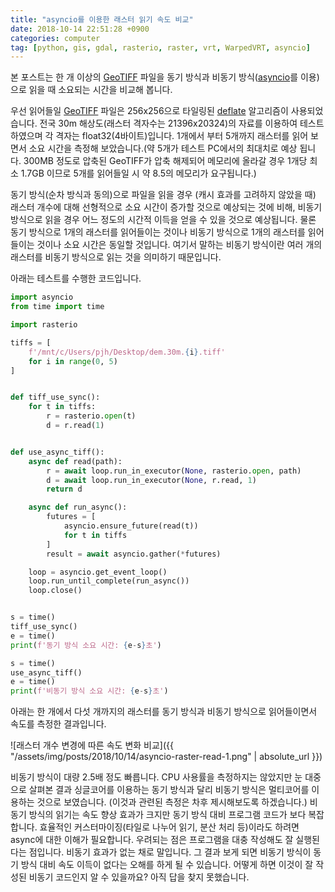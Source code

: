 ```yaml
---
title: "asyncio를 이용한 래스터 읽기 속도 비교"
date: 2018-10-14 22:51:28 +0900
categories: computer
tag: [python, gis, gdal, rasterio, raster, vrt, WarpedVRT, asyncio] 
---
```


본 포스트는 한 개 이상의 [GeoTIFF][gdal-geotiff] 파일을 
동기 방식과 비동기 방식([asyncio][asyncio]를 이용)으로 읽을 때
소요되는 시간을 비교해 봅니다.

우선 읽어들일 [GeoTIFF][gdal-geotiff] 파일은 256x256으로 타일링된 [deflate][deflate] 알고리즘이 사용되었습니다.
전국 30m 해상도(래스터 격자수는 21396x20324)의 자료를 이용하여 테스트하였으며 각 격자는 float32(4바이트)입니다.
1개에서 부터 5개까지 래스터를 읽어 보면서 소요 시간을 측정해 보았습니다.(약 5개가 테스트 PC에서의 최대치로 예상
됩니다. 300MB 정도로 압축된 GeoTIFF가 압축 해제되어 메모리에 올라갈 경우 1개당 최소 1.7GB 이므로 5개를 읽어들일 시 
약 8.5의 메모리가 요구됩니다.) 

동기 방식(순차 방식과 동의)으로 파일을 읽을 경우 (캐시 효과를 고려하지 않았을 때)
래스터 개수에 대해 선형적으로 소요 시간이 증가할 것으로 예상되는 것에 비해,
비동기 방식으로 읽을 경우 어느 정도의 시간적 이득을 얻을 수 있을 것으로 예상됩니다. 
물론 동기 방식으로 1개의 래스터를 읽어들이는 것이나 비동기 방식으로 1개의 래스터를 읽어들이는 것이나 소요 시간은
동일할 것입니다. 여기서 말하는 비동기 방식이란 여러 개의 래스터를 비동기 방식으로 읽는 것을 의미하기 때문입니다.

아래는 테스트를 수행한 코드입니다.

```python
import asyncio
from time import time

import rasterio

tiffs = [
    f'/mnt/c/Users/pjh/Desktop/dem.30m.{i}.tiff'
    for i in range(0, 5)
]


def tiff_use_sync():
    for t in tiffs:
        r = rasterio.open(t)
        d = r.read(1)


def use_async_tiff():
    async def read(path):
        r = await loop.run_in_executor(None, rasterio.open, path)
        d = await loop.run_in_executor(None, r.read, 1)
        return d

    async def run_async():
        futures = [
            asyncio.ensure_future(read(t))
            for t in tiffs
        ]
        result = await asyncio.gather(*futures)

    loop = asyncio.get_event_loop()
    loop.run_until_complete(run_async())
    loop.close()


s = time()
tiff_use_sync()
e = time()
print(f'동기 방식 소요 시간: {e-s}초')

s = time()
use_async_tiff()
e = time()
print(f'비동기 방식 소요 시간: {e-s}초')
```

아래는 한 개에서 다섯 개까지의 래스터를 동기 방식과 비동기 방식으로 읽어들이면서 속도를 측정한 결과입니다.

![래스터 개수 변경에 따른 속도 변화 비교]({{ "/assets/img/posts/2018/10/14/asyncio-raster-read-1.png" | absolute_url }})

비동기 방식이 대량 2.5배 정도 빠릅니다. CPU 사용률을 측정하지는 않았지만 눈 대중으로 살펴본 결과
싱글코어를 이용하는 동기 방식과 달리 비동기 방식은 멀티코어를 이용하는 것으로 보였습니다. (이것과 관련된 측정은
차후 제시해보도록 하겠습니다.) 비동기 방식의 읽기는 속도 향상 효과가 크지만 동기 방식 대비 프로그램 코드가 보다 
복잡합니다. 효율적인 커스터마이징(타일로 나누어 읽기, 분산 처리 등)이라도 하려면 async에 대한 이해가 필요합니다. 
우려되는 점은 프로그램을 대충 작성해도 잘 실행된다는 점입니다. 
비동기 효과가 없는 채로 말입니다. 그 결과 보게 되면 비동기 방식이 동기 방식 대비 
속도 이득이 없다는 오해를 하게 될 수 있습니다. 
어떻게 하면 이것이 잘 작성된 비동기 코드인지 알 수 있을까요? 
아직 답을 찾지 못했습니다.

[gdal-geotiff]: https://www.gdal.org/frmt_gtiff.html 
[asyncio]: https://docs.python.org/3/library/asyncio.html
[deflate]: https://en.wikipedia.org/wiki/DEFLATE
